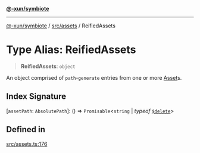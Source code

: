 [**@-xun/symbiote**](../../../README.md)

***

[@-xun/symbiote](../../../README.md) / [src/assets](../README.md) / ReifiedAssets

# Type Alias: ReifiedAssets

> **ReifiedAssets**: `object`

An object comprised of `path`-`generate` entries from one or more
[Asset](Asset.md)s.

## Index Signature

 \[`assetPath`: `AbsolutePath`\]: () => `Promisable`\<`string` \| *typeof* [`$delete`](../variables/$delete.md)\>

## Defined in

[src/assets.ts:176](https://github.com/Xunnamius/symbiote/blob/26e756362a16f050e03cef2c4c582d94e29614cd/src/assets.ts#L176)
